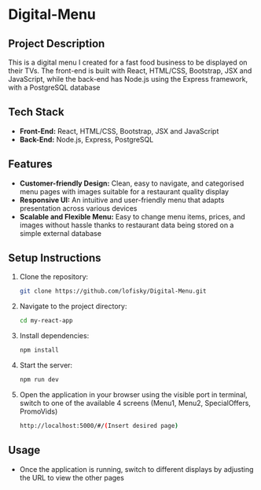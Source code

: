 # Digital-Menu

## Project Description
This is a digital menu I created for a fast food business to be displayed on their TVs. The front-end is built with React, HTML/CSS, Bootstrap, JSX and JavaScript, while the back-end has Node.js using the Express framework, with a PostgreSQL database

## Tech Stack
- **Front-End:** React, HTML/CSS, Bootstrap, JSX and JavaScript
- **Back-End:** Node.js, Express, PostgreSQL

## Features
- **Customer-friendly Design:** Clean, easy to navigate, and categorised menu pages with images suitable for a restaurant quality display
- **Responsive UI:** An intuitive and user-friendly menu that adapts presentation across various devices
- **Scalable and Flexible Menu:** Easy to change menu items, prices, and images without hassle thanks to restaurant data being stored on a simple external database 

## Setup Instructions
1. Clone the repository:

   ```bash
   git clone https://github.com/lofisky/Digital-Menu.git
2. Navigate to the project directory:

   ```bash
   cd my-react-app
2. Install dependencies:

   ```bash
   npm install
3. Start the server:

   ```bash
   npm run dev
4. Open the application in your browser using the visible port in terminal, switch to one of the available 4 screens (Menu1, Menu2, SpecialOffers, PromoVids)
   ```bash
   http://localhost:5000/#/(Insert desired page)

## Usage
- Once the application is running, switch to different displays by adjusting the URL to view the other pages
